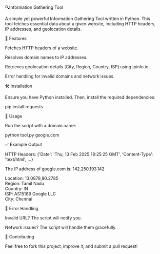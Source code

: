 
🔍Information Gathering Tool

A simple yet powerful Information Gathering Tool written in Python. This tool fetches essential data about a given website, including HTTP headers, IP addresses, and geolocation details.

🚀 Features

Fetches HTTP headers of a website.

Resolves domain names to IP addresses.

Retrieves geolocation details (City, Region, Country, ISP) using ipinfo.io.

Error handling for invalid domains and network issues.

🛠️ Installation

Ensure you have Python installed. Then, install the required dependencies:

pip install requests

📌 Usage

Run the script with a domain name:

python tool.py google.com

✅ Example Output

HTTP Headers:
{'Date': 'Thu, 13 Feb 2025 18:25:25 GMT', 'Content-Type': 'text/html', ...}

The IP address of google.com is: 142.250.193.142

Location: 13.0878,80.2785<br>
Region: Tamil Nadu<br>
Country: IN<br>
ISP: AS15169 Google LLC<br>
City: Chennai<br>

🔧 Error Handling

Invalid URL? The script will notify you.

Network issues? The script will handle them gracefully.

🤝 Contributing

Feel free to fork this project, improve it, and submit a pull request!
